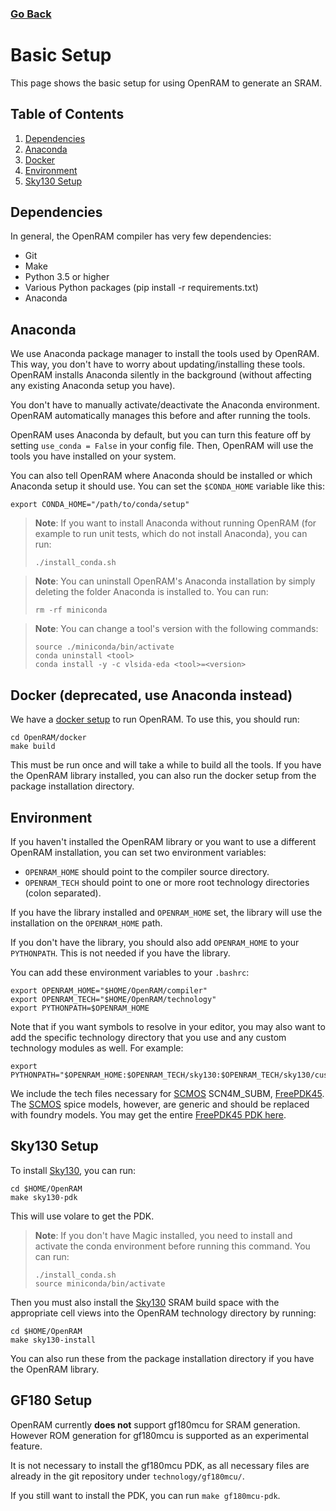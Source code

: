 ### [Go Back](./index.md#table-of-contents)

# Basic Setup
This page shows the basic setup for using OpenRAM to generate an SRAM.



## Table of Contents
1. [Dependencies](#dependencies)
1. [Anaconda](#anaconda)
1. [Docker](#docker-deprecated-use-anaconda-instead)
1. [Environment](#environment)
1. [Sky130 Setup](#sky130-setup)



## Dependencies
In general, the OpenRAM compiler has very few dependencies:
+ Git
+ Make
+ Python 3.5 or higher
+ Various Python packages (pip install -r requirements.txt)
+ Anaconda



## Anaconda
We use Anaconda package manager to install the tools used by OpenRAM. This way,
you don't have to worry about updating/installing these tools. OpenRAM installs
Anaconda silently in the background (without affecting any existing Anaconda
setup you have).

You don't have to manually activate/deactivate the Anaconda environment. OpenRAM
automatically manages this before and after running the tools.

OpenRAM uses Anaconda by default, but you can turn this feature off by setting
`use_conda = False` in your config file. Then, OpenRAM will use the tools you
have installed on your system.

You can also tell OpenRAM where Anaconda should be installed or which Anaconda
setup it should use. You can set the `$CONDA_HOME` variable like this:
```
export CONDA_HOME="/path/to/conda/setup"
```

> **Note**: If you want to install Anaconda without running OpenRAM (for example
> to run unit tests, which do not install Anaconda), you can run:
> ```
> ./install_conda.sh
> ```

> **Note**: You can uninstall OpenRAM's Anaconda installation by simply deleting
> the folder Anaconda is installed to. You can run:
> ```
> rm -rf miniconda
> ```

> **Note**: You can change a tool's version with the following commands:
> ```
> source ./miniconda/bin/activate
> conda uninstall <tool>
> conda install -y -c vlsida-eda <tool>=<version>
> ```



## Docker (deprecated, use Anaconda instead)
We have a [docker setup](../../docker) to run OpenRAM. To use this, you should
run:
```
cd OpenRAM/docker
make build
```
This must be run once and will take a while to build all the tools. If you have
the OpenRAM library installed, you can also run the docker setup from the
package installation directory.



## Environment

If you haven't installed the OpenRAM library or you want to use a different
OpenRAM installation, you can set two environment variables:
+ `OPENRAM_HOME` should point to the compiler source directory.
+ `OPENRAM_TECH` should point to one or more root technology directories (colon
  separated).

If you have the library installed and `OPENRAM_HOME` set, the library will use
the installation on the `OPENRAM_HOME` path.

If you don't have the library, you should also add `OPENRAM_HOME` to your
`PYTHONPATH`. This is not needed if you have the library.

You can add these environment variables to your `.bashrc`:
```
export OPENRAM_HOME="$HOME/OpenRAM/compiler"
export OPENRAM_TECH="$HOME/OpenRAM/technology"
export PYTHONPATH=$OPENRAM_HOME
```

Note that if you want symbols to resolve in your editor, you may also want to
add the specific technology directory that you use and any custom technology
modules as well. For example:
```
export PYTHONPATH="$OPENRAM_HOME:$OPENRAM_TECH/sky130:$OPENRAM_TECH/sky130/custom"
```

We include the tech files necessary for [SCMOS] SCN4M\_SUBM, [FreePDK45]. The
[SCMOS] spice models, however, are generic and should be replaced with foundry
models. You may get the entire [FreePDK45 PDK here][FreePDK45].



## Sky130 Setup

To install [Sky130], you can run:

```
cd $HOME/OpenRAM
make sky130-pdk
```

This will use volare to get the PDK.

> **Note**: If you don't have Magic installed, you need to install and activate
> the conda environment before running this command. You can run:
>
> ```
> ./install_conda.sh
> source miniconda/bin/activate
> ```

Then you must also install the [Sky130] SRAM build space with the appropriate
cell views into the OpenRAM technology directory by running:

```
cd $HOME/OpenRAM
make sky130-install
```

You can also run these from the package installation directory if you have the
OpenRAM library.

## GF180 Setup

OpenRAM currently **does not** support gf180mcu for SRAM generation. However ROM generation for gf180mcu is supported as an experimental feature.

It is not necessary to install the gf180mcu PDK, as all necessary files are already in the git repository under `technology/gf180mcu/`.

If you still want to install the PDK, you can run `make gf180mcu-pdk`.

[SCMOS]:    https://www.mosis.com/files/scmos/scmos.pdf
[FreePDK45]: https://www.eda.ncsu.edu/wiki/FreePDK45:Contents
[Sky130]:   https://github.com/google/skywater-pdk-libs-sky130_fd_bd_sram.git

